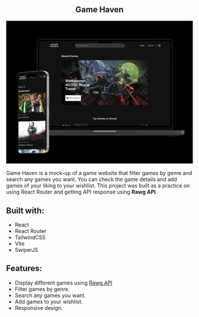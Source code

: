 <h2 align="center">Game Haven</h1>
<img src="src/assets/preview-image.png" title="game haven">


Game Haven is a mock-up of a game website that filter games by genre and search any games you want. You can check the game details and add games of your liking to your wishlist. This project was built as a practice on using React Router and  getting API response using **Rawg API**. 

## Built with:
* React
* React Router
* TailwindCSS
* Vite
* SwiperJS


## Features:
* Display different games using [Rawg API](https://rawg.io/apidocs)
* Filter games by genre.
* Search any games you want.
* Add games to your wishlist.
* Responsive design.

